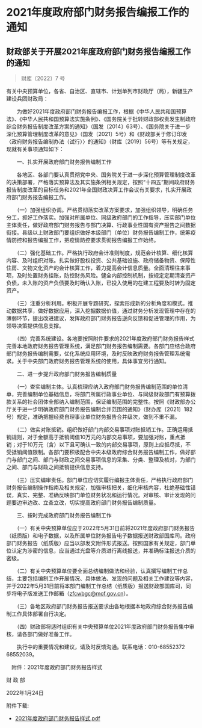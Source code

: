 # 2021年度政府部门财务报告编报工作的通知

<h2>财政部关于开展2021年度政府部门财务报告编报工作的通知</h2>

> 财库〔2022〕7 号

有关中央预算单位，各省、自治区、直辖市、计划单列市财政厅（局），新疆生产建设兵团财政局：

　　为做好2021年度政府部门财务报告编报工作，根据《中华人民共和国预算法》、《中华人民共和国预算法实施条例》、《国务院关于批转财政部权责发生制政府综合财务报告制度改革方案的通知》（国发〔2014〕63号）、《国务院关于进一步深化预算管理制度改革的意见》（国发〔2021〕5号）和《财政部关于修订印发〈政府财务报告编制办法（试行）〉的通知》（财库〔2019〕56号）等有关规定，现就有关事项通知如下：

　　一、扎实开展政府部门财务报告编制工作

　　各地区、各部门要认真贯彻党中央、国务院关于进一步深化预算管理制度改革的决策部署，严格落实预算法及其实施条例相关规定，按照“十四五”期间政府财务报告制度改革的目标任务和2021年全国财政决算工作会议有关要求，扎实开展政府部门财务报告编报工作。

　　（一）加强组织协调。严格贯彻落实改革方案要求，加强组织领导，明确任务分工，抓好工作落实。加强对所属单位、同级政府部门的工作指导，压实部门单位主体责任，做好政府部门财务报告与部门决算、行政事业性国有资产报告之间数据衔接。县级以上财政部门要组织做好本级部门（单位）财务报告编制工作，统筹疫情防控和报告编报工作，把疫情防控要求贯彻报告编报工作始终。

　　（二）强化基础工作。严格执行政府会计准则制度，规范会计核算、细化核算内容、及时组织对账。扎实做好股权投资、公共基础设施、政府储备物资、保障性住房、文物文化资产的会计核算工作，着力提高会计信息质量。全面清理往来事项，及时处置财务挂账，防控财务风险。健全内部控制机制，按规定定期清查资产负债，未入账的资产负债要及时确认入账，已投入使用的在建工程要及时转为固定资产。

　　（三）注重分析利用。积极开展专题研究，探索形成新的分析角度和模式。推动数据共享，做好数据应用，深入挖掘数据价值，通过财务分析发现管理中存在的薄弱环节，提出改进建议，发挥政府部门财务报告逆向反馈和促进管理的作用，为领导决策提供信息支撑。

　　（四）完善系统建设。各地要按照附件要求的2021年度政府部门财务报告样式完善本地政府财务报告管理系统，满足部门财务报告编制需要。各部门应结合政府部门财务报告编制需要，优化系统应用环境，及时反映政府财务报告管理系统需求。关于中央部门政府财务报告管理系统的使用，具体事宜另行通知。

　　二、进一步提升政府部门财务报告编制质量

　　（一）查实编制主体。认真梳理应纳入政府部门财务报告编制范围的单位清单，完善编制单位基础信息，将部门所属行政事业单位、与同级财政部门有预算拨款关系的社会团体全部纳入编制范围，保证编制范围的完整性。按照《财政部办公厅关于进一步明确政府部门财务报告编制合并范围的通知》（财办库〔2021〕182号）规定，准确把握经费自理事业单位财务报告合并级次，做到不重不漏。

　　（二）做实对账抵销。组织做好部门内部交易事项对账抵销工作。正确运用抵销规则，对于金额高于抵销阈值10万元的内部交易事项，要加强对账，重点抵销；对于10万元（含）以下且可确认一致的内部交易事项，原则上应抵尽抵，不受抵销阈值限制。各部门要积极配合中央本级政府综合财务报告编制工作，做好部门与部门之间、部门与财政之间交易事项信息的采集、分类、整理及核对，为部门之间、部门与财政之间抵销提供信息支持。

　　（三）压实编审责任。部门单位应切实履行编报主体责任，严格执行政府部门财务报告编制操作指南及相关规定，加强审核把关，细化审核内容，杜绝基础性错误，真实、完整、准确反映部门单位财务状况和运行情况。对审核、审计发现的问题要边审边改、立查立改，切实提高政府部门财务报告编制质量。

　　三、按时完成政府部门财务报告编制工作

　　（一）有关中央预算单位应于2022年5月31日前将2021年度政府部门财务报告（纸质版）和电子数据，以及所属单位财务报告电子数据报送财政部国库司。政府部门财务报告（纸质版）应当以部发文附件形式报送。按照国家有关规定，部门单位认定为涉密的信息，应当通过光盘等介质进行离线报送，并准确标注报送介质的密级。

　　（二）有关中央预算单位要全面总结编制做法和经验，认真撰写编制工作总结，主要包括编制工作开展情况、具体做法、发现的问题及相关工作建议等内容，并于2022年5月31日前将本部门编制工作总结（纸质版）报送财政部国库司，同步将电子版发送工作邮箱（zfcwbgc@mof.gov.cn）。

　　（三）各地区政府部门财务报告报送要求由各地根据本地政府综合财务报告编制工作具体部署自行决定。

　　（四）财政部将适时组织有关中央预算单位2021年度政府部门财务报告集中审核，请各部门做好准备工作。

　　执行中的重要情况和建议，请及时反馈沟通。联系电话：010-68552372 68552039。

 　附件：2021年度政府部门财务报告样式



财 政 部   

2022年1月24日

 

附件下载:

- [2021年度政府部门财务报告样式.pdf](P020220207333339598155.pdf)